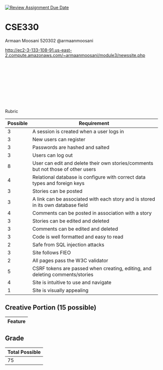 [![Review Assignment Due Date](https://classroom.github.com/assets/deadline-readme-button-22041afd0340ce965d47ae6ef1cefeee28c7c493a6346c4f15d667ab976d596c.svg)](https://classroom.github.com/a/0Ry1MN6H)
# CSE330
Armaan Moosani 520302 @armaanmoosani

http://ec2-3-133-108-91.us-east-2.compute.amazonaws.com/~armaanmoosani/module3/newssite.php



<br><br><br><br><br><br><br><br><br>
Rubric


| Possible | Requirement                                                                      |
| -------- | -------------------------------------------------------------------------------- | 
| 3        | A session is created when a user logs in                                         | 
| 3        | New users can register                                                           | 
| 3        | Passwords are hashed and salted                                                  | 
| 3        | Users can log out                                                                | 
| 8        | User can edit and delete their own stories/comments but not those of other users | 
| 4        | Relational database is configure with correct data types and foreign keys        | 
| 3        | Stories can be posted                                                            | 
| 3        | A link can be associated with each story and is stored in its own database field | 
| 4        | Comments can be posted in association with a story                               | 
| 3        | Stories can be edited and deleted                                                |
| 3        | Comments can be edited and deleted                                               | 
| 3        | Code is well formatted and easy to read                                          |
| 2        | Safe from SQL injection attacks                                                  | 
| 3        | Site follows FIEO                                                                | 
| 2        | All pages pass the W3C validator                                                 | 
| 5        | CSRF tokens are passed when creating, editing, and deleting comments/stories     |
| 4        | Site is intuitive to use and navigate                                            | 
| 1        | Site is visually appealing                                                       |  

## Creative Portion (15 possible)

| Feature | 
| ------- |

## Grade

| Total Possible |
| -------------- |
| 75             |
